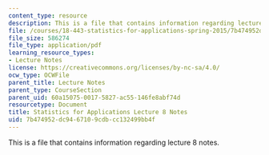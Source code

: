 ```yaml
---
content_type: resource
description: This is a file that contains information regarding lecture 8 notes.
file: /courses/18-443-statistics-for-applications-spring-2015/7b474952dc9467109cdbcc132499bb4f_MIT18_443S15_LEC8.pdf
file_size: 586274
file_type: application/pdf
learning_resource_types:
- Lecture Notes
license: https://creativecommons.org/licenses/by-nc-sa/4.0/
ocw_type: OCWFile
parent_title: Lecture Notes
parent_type: CourseSection
parent_uid: 60a15075-0017-5827-ac55-146fe8abf74d
resourcetype: Document
title: Statistics for Applications Lecture 8 Notes
uid: 7b474952-dc94-6710-9cdb-cc132499bb4f
---
```

This is a file that contains information regarding lecture 8 notes.